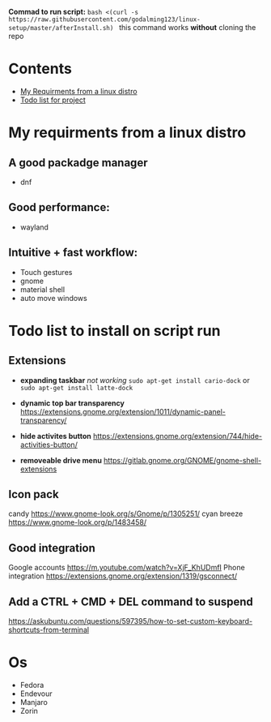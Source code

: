 **Commad to run script:** `bash <(curl -s https://raw.githubusercontent.com/godalming123/linux-setup/master/afterInstall.sh) ` this command works **without** cloning the repo

# Contents

- [My Requirments from a linux distro](#My-requirments-from-a-linux-distro)
- [Todo list for project](#Todo-list-to-install-on-script-run)

# My requirments from a linux distro

## A good packadge manager

- dnf

## Good performance:

- wayland

## Intuitive + fast workflow:

- Touch gestures
- gnome
- material shell
- auto move windows

# Todo list to install on script run

## Extensions

- **expanding taskbar** _not working_ `sudo apt-get install cario-dock` or `sudo apt-get install latte-dock`

- **dynamic top bar transparency** https://extensions.gnome.org/extension/1011/dynamic-panel-transparency/
- **hide activites button** https://extensions.gnome.org/extension/744/hide-activities-button/
- **removeable drive menu** https://gitlab.gnome.org/GNOME/gnome-shell-extensions

## Icon pack

candy https://www.gnome-look.org/s/Gnome/p/1305251/
cyan breeze https://www.gnome-look.org/p/1483458/

## Good integration

Google accounts https://m.youtube.com/watch?v=XjF_KhUDmfI
Phone integration https://extensions.gnome.org/extension/1319/gsconnect/

## Add a CTRL + CMD + DEL command to suspend

https://askubuntu.com/questions/597395/how-to-set-custom-keyboard-shortcuts-from-terminal

# Os

- Fedora
- Endevour
- Manjaro
- Zorin
